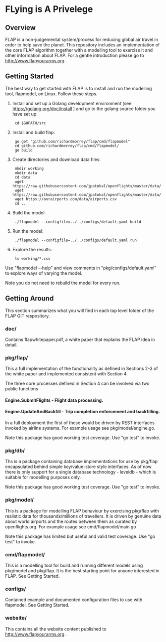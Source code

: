 # FLying is A Privelege

## Overview
FLAP is a non-judgemental system/process for reducing global air travel in order to help save the planet. This repository includes an implementation of the core FLAP algorithm together with a modelling tool to exercise it and other information about FLAP. For a gentle introduction please go to http://www.flapyourarms.org . 

## Getting Started
The best way to get started with FLAP is to install and run the modelling tool, flapmodel, on Linux. Follow these steps.

1. Install and set up a Golang development environment (see https://golang.org/doc/install ) and go to the golang source folder you have set up:

		cd $GOPATH/src	

2. Install and build flap:

		go get "github.com/richardmorrey/flap/cmd/flapmodel"
		cd github.com/richardmorrey/flap/cmd/flapmodel/
		go build

3. Create directories and download data files:

		mkdir working
		mkdir data
		cd data
		wget https://raw.githubusercontent.com/jpatokal/openflights/master/data/airports.dat
  		wget https://raw.githubusercontent.com/jpatokal/openflights/master/data/routes.dat
  		wget https://ourairports.com/data/airports.csv
		cd ..

4. Build the model:

		./flapmodel --configfile=../../configs/default.yaml build

5. Run the model:

		./flapmodel --configfile=../../configs/default.yaml run

6. Explore the results:

		ls working/*.csv

Use "flapmodel --help" and view comments in "pkg/configs/default.yaml" to explore ways of varying the model.

Note you do not need to rebuild the model for every run.

## Getting Around

This section summarizes what you will find in each top level folder of the FLAP GIT respository.

### doc/
Contains flapwhitepaper.pdf, a white paper that explains the FLAP idea in detail.

### pkg/flap/
This a full implementation of the functionality as defined in Sections 2-3 of the white paper and implemented consistent with Section 4. 

The three core processes defined in Section 4 can be involved via two public functions 
#### Engine.SubmitFlights - Flight data processing.
#### Engine.UpdateAndBackfill - Trip completion enforcement and backfilling.		       		

In a full deployment the first of these would be driven by REST interfaces invoked by airline systems. For example usage see pkg/model/engine.go.

Note this package has good working test coverage. Use "go test" to invoke.

### pkg/db/
Ths is a package containing database implementations for use by pkg/flap encapsulated behind simple key/value-store style interfaces. As of now there is only support for a single database technology - leveldb - which is suitable for modelling purposes only.

Note this package has good working test coverage. Use "go test" to invoke.

### pkg/model/
This is a package for modelling FLAP behaviour by exercising pkg/flap with realistic data for thousands/millions of travellers. It is driven by genuine data about world airports and the routes between them as curated by openflights.org. For example usage see cmd/flapmodel/main.go 

Note this package has limited but useful and valid test coverage. Use "go test" to invoke.

### cmd/flapmodel/
This is a modelling tool for build and running different models using pkg/model and pkg/flap. It is the best starting point for anyone interested in FLAP. See Getting Started.

### configs/
Contained example and documented configuration files to use with flapmodel. See Getting Started.

### website/
This contains all the website content published to http://www.flapyourarms.org .
